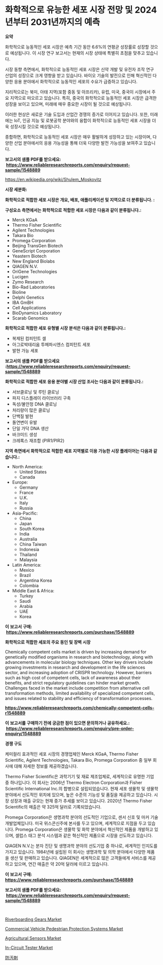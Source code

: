 <p><h1>화학적으로 유능한 세포 시장 전망 및 2024년부터 2031년까지의 예측</h1></p><p><strong>요약</strong></p>
<p><p>화학적으로 능동적인 세포 시장은 예측 기간 동안 6.6%의 연평균 성장률로 성장할 것으로 예상됩니다. 이 시장 연구 보고서는 현재의 시장 상태에 특별히 초점을 맞추고 있습니다.</p><p>시장 동향 측면에서, 화학적으로 능동적인 세포 시장은 신약 개발 및 유전자 조작 연구 산업의 성장으로 크게 영향을 받고 있습니다. 바이오 기술의 발전으로 인해 혁신적인 다양한 응용 분야에서 화학적으로 능동적인 세포의 수요가 급증하고 있습니다.</p><p>지리적으로는 북미, 아태 지역(포함 중동 및 아프리카), 유럽, 미국, 중국이 시장에서 주요 지역으로 떠오르고 있습니다. 특히, 중국의 화학적으로 능동적인 세포 시장은 급격한 성장을 보이고 있으며, 미래에 매우 중요한 시장이 될 것으로 예상됩니다.</p><p>이러한 현상은 새로운 기술 도입과 산업간 경쟁의 증가로 이어지고 있습니다. 또한, 미래에는 IoT, 인공 지능 및 로봇공학 분야와의 융합이 화학적으로 능동적인 세포 시장을 더욱 성장시킬 것으로 예상됩니다.</p><p>종합하면, 화학적으로 능동적인 세포 시장은 매우 활발하게 성장하고 있는 시장이며, 다양한 산업 분야에서의 응용 가능성을 통해 더욱 다양한 발전 가능성을 보여주고 있습니다.</p></p>
<p><strong>보고서의 샘플 PDF를 받으세요: &nbsp;<a href="https://www.reliableresearchreports.com/enquiry/request-sample/1548889">https://www.reliableresearchreports.com/enquiry/request-sample/1548889</a></strong></p>
<p><a href="https://en.wikipedia.org/wiki/Shulem_Moskovitz">https://en.wikipedia.org/wiki/Shulem_Moskovitz</a></p>
<p><strong>시장 세분화:</strong></p>
<p><strong> 화학적으로 적합한 세포 시장은 개요, 배포, 애플리케이션 및 지역으로 더 분류됩니다. :</strong></p>
<p><strong>구성요소 측면에서는 화학적으로 적합한 세포 시장은 다음과 같이 분류됩니다.:</strong></p>
<p><ul><li>Merck KGaA</li><li>Thermo Fisher Scientific</li><li>Agilent Technologies</li><li>Takara Bio</li><li>Promega Corporation</li><li>Beijing TransGen Biotech</li><li>GeneScript Corporation</li><li>Yeastern Biotech</li><li>New England Biolabs</li><li>QIAGEN N.V.</li><li>OriGene Technologies</li><li>Lucigen</li><li>Zymo Research</li><li>Bio-Rad Laboratories</li><li>Bioline</li><li>Delphi Genetics</li><li>IBA GmBH</li><li>Cell Applications</li><li>BioDynamics Laboratory</li><li>Scarab Genomics</li></ul></p>
<p><strong> 화학적으로 적합한 세포 유형별 시장 분석은 다음과 같이 분류됩니다.:</strong></p>
<p><ul><li>복제된 컴피턴트 셀</li><li>아그로박테리움 투메파시엔스 컴피턴트 세포</li><li>발현 가능 세포</li></ul></p>
<p><strong>보고서의 샘플 PDF를 받으세요 :<a href="https://www.reliableresearchreports.com/enquiry/request-sample/1548889">https://www.reliableresearchreports.com/enquiry/request-sample/1548889</a></strong></p>
<p><strong> 화학적으로 적합한 세포 응용 분야별 시장 산업 조사는 다음과 같이 분류됩니다.:</strong></p>
<p><ul><li>서브클로닝 및 루틴 클로닝</li><li>파지 디스플레이 라이브러리 구축</li><li>독성/불안정 DNA 클로닝</li><li>처리량이 많은 클로닝</li><li>단백질 발현</li><li>돌연변이 유발</li><li>단일 가닥 DNA 생산</li><li>바크미드 생성</li><li>크레록스 재조합 (PIR1/PIR2)</li></ul></p>
<p><strong>지역 측면에서 화학적으로 적합한 세포 지역별로 이용 가능한 시장 플레이어는 다음과 같습니다.:</strong></p>
<p><ul>
    <li>
        North America:
        <ul>
            <li>United States</li>
            <li>Canada</li>
        </ul>
    </li>
    <li>
        Europe:
        <ul>
            <li>Germany</li>
            <li>France</li>
            <li>U.K.</li>
            <li>Italy</li>
            <li>Russia</li>
        </ul>
    </li>
    <li>
        Asia-Pacific:
        <ul>
            <li>China</li>
            <li>Japan</li>
            <li>South Korea</li>
            <li>India</li>
            <li>Australia</li>
            <li>China Taiwan</li>
            <li>Indonesia</li>
            <li>Thailand</li>
            <li>Malaysia</li>
        </ul>
    </li>
    <li>
        Latin America:
        <ul>
            <li>Mexico</li>
            <li>Brazil</li>
            <li>Argentina Korea</li>
            <li>Colombia</li>
        </ul>
    </li>
    <li>
        Middle East & Africa:
        <ul>
            <li>Turkey</li>
            <li>Saudi</li>
            <li>Arabia</li>
            <li>UAE</li>
            <li>Korea</li>
        </ul>
    </li>
    </ul></p>
<p><strong>이 보고서 구매: &nbsp;<a href="https://www.reliableresearchreports.com/purchase/1548889">https://www.reliableresearchreports.com/purchase/1548889</a></strong></p>
<p><strong>화학적으로 적합한 세포의 주요 동인 및 장벽 시장</strong></p>
<p><p>Chemically competent cells market is driven by increasing demand for genetically modified organisms in research and biotechnology, along with advancements in molecular biology techniques. Other key drivers include growing investments in research and development in the life sciences sector, and increasing adoption of CRISPR technology. However, barriers such as high cost of competent cells, lack of awareness about their benefits, and strict regulatory guidelines can hinder market growth. Challenges faced in the market include competition from alternative cell transformation methods, limited availability of specialized competent cells, and issues related to stability and efficiency of transformation processes.</p></p>
<p><strong><a href="https://www.reliableresearchreports.com/chemically-competent-cells-r1548889">https://www.reliableresearchreports.com/chemically-competent-cells-r1548889</a></strong></p>
<p><strong>이 보고서를 구매하기 전에 궁금한 점이 있으면 문의하거나 공유하세요.: &nbsp;<a href="https://www.reliableresearchreports.com/enquiry/pre-order-enquiry/1548889">https://www.reliableresearchreports.com/enquiry/pre-order-enquiry/1548889</a></strong></p>
<p><strong>경쟁 구도</strong></p>
<p><p>케미컬리 효과적인 세포 시장의 경쟁업체인 Merck KGaA, Thermo Fisher Scientific, Agilent Technologies, Takara Bio, Promega Corporation 중 일부 회사에 대해 자세한 정보를 제공하겠습니다. </p><p>Thermo Fisher Scientific은 과학기기 및 재료 제조업체로, 세계적으로 유명한 기업 중 하나입니다. 이 회사는 2006년 Thermo Electron Corporation과 Fisher Scientific International Inc.의 합병으로 설립되었습니다. 현재 세포 생물학 및 생물학 분야에서 선도적인 위치에 있으며, 높은 수준의 기능성 및 품질을 제공하고 있습니다. 시장 성장과 매출 규모는 현재 증가 추세를 보이고 있습니다. 2020년 Thermo Fisher Scientific의 매출은 약 325억 달러로 기록되었습니다.</p><p>Promega Corporation은 생명과학 분야의 선도적인 기업으로, 센서 신호 및 마커 기술 개발업체입니다. 미국 위스콘신주에 본사를 두고 있으며, 세계적으로 지점을 두고 있습니다. Promega Corporation은 생물학 및 화학 분야에서 혁신적인 제품을 개발하고 있으며, 셀럽스 태그 분석 시스템과 같은 혁신적인 제품으로 시장을 선도하고 있습니다.</p><p>QIAGEN N.V.는 분자 진단 및 생명과학 분야의 선도기업 중 하나로, 세계적인 인지도를 가지고 있습니다. 1984년에 설립된 이 회사는 생명과학 및 의학 분야에서 다양한 제품을 생산 및 판매하고 있습니다. QIAGEN은 세계적으로 많은 고객들에게 서비스를 제공하고 있으며, 연간 매출은 약 20억 달러에 이르고 있습니다.</p></p>
<p><strong>이 보고서 구매: &nbsp; <a href="https://www.reliableresearchreports.com/purchase/1548889">https://www.reliableresearchreports.com/purchase/1548889</a></strong></p>
<p><strong>보고서의 샘플 PDF를 받으세요: &nbsp;<a href="https://www.reliableresearchreports.com/enquiry/request-sample/1548889">https://www.reliableresearchreports.com/enquiry/request-sample/1548889</a></strong><strong></strong></p>
<p>&nbsp;</p>
<p><p><a href="https://medium.com/@marcoshoppe2023/riverboarding-gears-market-outlook-complete-industry-analysis-2024-to-2031-bb1a10f264b9">Riverboarding Gears Market</a></p><p><a href="https://medium.com/@shawnsmithv6981/commercial-vehicle-pedestrian-protection-systems-market-share-market-analysis-growth-trends-494d5d6581c2">Commercial Vehicle Pedestrian Protection Systems Market</a></p><p><a href="https://issuu.com/reportprime-2/docs/agricultural-sensors-market-size-2030.pptx">Agricultural Sensors Market</a></p><p><a href="https://issuu.com/reportprime-2/docs/in-circuit-tester-market-size-2030.pptx">In-Circuit Tester Market</a></p><p><a href="https://medium.com/@ridleydamion/%E9%98%B2%E6%B1%9A%E5%89%A4%E5%B8%82%E5%A0%B4%E6%A6%82%E8%A6%81-2024%E5%B9%B4%E3%81%8B%E3%82%892031%E5%B9%B4%E3%81%BE%E3%81%A7%E3%81%AE%E3%82%B0%E3%83%AD%E3%83%BC%E3%83%90%E3%83%AB%E3%83%9E%E3%83%BC%E3%82%B1%E3%83%83%E3%83%88%E5%8B%95%E5%90%91%E3%81%A8%E5%B0%86%E6%9D%A5%E5%B1%95%E6%9C%9B-c5b657ffe54b">防汚剤</a></p></p>